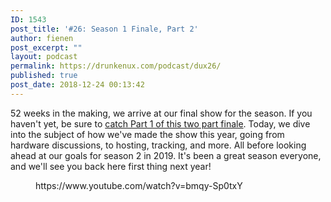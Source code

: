 ```yaml
---
ID: 1543
post_title: '#26: Season 1 Finale, Part 2'
author: fienen
post_excerpt: ""
layout: podcast
permalink: https://drunkenux.com/podcast/dux26/
published: true
post_date: 2018-12-24 00:13:42
---
```

<!-- wp:paragraph -->
<p>52 weeks in the making, we arrive at our final show for the season. If you haven't yet, be sure to <a href="https://drunkenux.com/podcast/25-season-1-finale-part-1/">catch Part 1 of this two part finale</a>. Today, we dive into the subject of how we've made the show this year, going from hardware discussions, to hosting, tracking, and more. All before looking ahead at our goals for season 2 in 2019. It's been a great season everyone, and we'll see you back here first thing next year!</p>
<!-- /wp:paragraph -->

<!-- wp:core-embed/youtube {"url":"https://www.youtube.com/watch?v=bmqy-Sp0txY","type":"video","providerNameSlug":"youtube","className":"wp-embed-aspect-16-9 wp-has-aspect-ratio"} -->
<figure class="wp-block-embed-youtube wp-block-embed is-type-video is-provider-youtube wp-embed-aspect-16-9 wp-has-aspect-ratio"><div class="wp-block-embed__wrapper">
https://www.youtube.com/watch?v=bmqy-Sp0txY
</div></figure>
<!-- /wp:core-embed/youtube -->